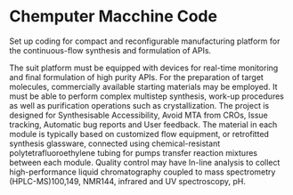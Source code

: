 # Chemputer Macchine Code
Set up coding for compact and reconfigurable manufacturing platform for the continuous-flow synthesis and formulation of APIs.


The suit platform must be equipped with devices for real-time monitoring and final formulation of high purity APIs. For the preparation of target molecules, commercially available starting materials may be employed.
It must be able to perform complex multistep synthesis, work-up procedures as well as purification operations such as crystallization. 
The project is designed for Synthesisable Accessibility, Avoid MTA from CROs, Issue tracking, Automatic bug reports and User feedback.
The material in each module is typically based on customized flow equipment, or retrofitted synthesis glassware, connected using chemical-resistant polytetrafluoroethylene tubing for pumps transfer reaction mixtures between each module. 
Quality control may have In-line analysis to collect high-performance liquid chromatography coupled to mass spectrometry (HPLC-MS)100,149, NMR144, infrared and UV spectroscopy, pH.

